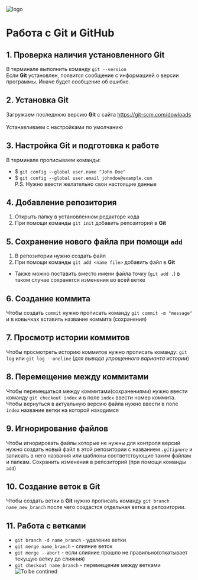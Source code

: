 ![logo](newlogo.jpg)
# Работа с **Git** и **GitHub**

## 1. Проверка наличия установленного **Git**
В терминале выполнить команду `git --version` \
Если **Git** установлен, появится сообщение с информацией о версии программы. Иначе будет сообщение об ошибке.

## 2. Установка **Git**
Загружаем последнюю версию **Git** с сайта https://git-scm.com/dowloads . \
Устанавливаем с настройками по умолчанию

## 3. Настройка **Git** и подготовка к работе
В терминале прописываем команды:
* $ `git config --global user.name "John Doe"`
* $ `git config --global user.email johndoe@example.com`\
P.S. Нужно ввести желательно свои настоящие данные

##  4. Добавление репозитория 
1. Открыть папку в установленном редакторе кода
2. При помощи команды `git init` добавить репозиторий в **Git**

## 5.  Сохранение нового файла при помощи `add`
1. В репозитории нужно создать файл
2. При помощи команды `git add <name file>` добавить файл в **Git**
* Также можно поставить вместо имени файла точку (`git add .`) в таком случае сохранятся изменения во всей ветке

## 6. Создание коммита

Чтобы создать `commit` нужно прописать команду `git commit -m "message"` и в ковычках вставить название коммита (сохранения)

## 7. Просмотр истории коммитов

Чтобы просмотреть историю коммитов нужно прописать команду: `git log` или `git log --oneline` (*для вывода упрощенного варианта истории*)

## 8. Перемещение между коммитами

Чтобы перемещаться между коммитами(сохранениями) нужно ввести команду `git checkout index` и в поле `index` ввести номер коммита.\
Чтобы вернуться в актуальную версию файла нужно ввести в поле `index` название ветки на которой находимся

## 9. Игнорирование файлов

Чтобы игнорировать файлы которые не нужны для контроля версий нужно создать новый файл в этой репозитории с названием _`.gitignore`_ и записать в него названия или шаблоны соответствующие таким файлам и папкам. Сохранить изменения в репозиторий (при помощи команды `add`)

## 10. Создание веток в **Git**

Чтобы создать ветки в **Git** нужно прописать команду `git branch name_new_branch` после чего создастся отдельная ветка в репозитории.

## 11. Работа с ветками 

* `git branch -d name_branch` - удаление ветки
* `git merge name_branch` - слияние веток
* `git merge --abort` - если слияние прошло не правильно(откатывает текущую ветку до слияния)
* `git checkout name_branch` - перемещение между ветками
![To be contined](End.jpg)